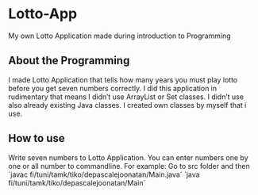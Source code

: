 # Lotto-App
My own Lotto Application made during introduction to Programming

## About the Programming

I made Lotto Application that tells how many years you must play lotto before you get seven numbers correctly. I did this application in rudimentary that means I didn’t use ArrayList or Set classes. I didn’t use also already existing Java classes. I created own classes by myself that i use.

## How to use

Write seven numbers to Lotto Application. You can enter numbers one by one or all number to commandline.
For example:
Go to src folder and then
´javac fi/tuni/tamk/tiko/depascalejoonatan/Main.java´
´java fi/tuni/tamk/tiko/depascalejoonatan/Main´
